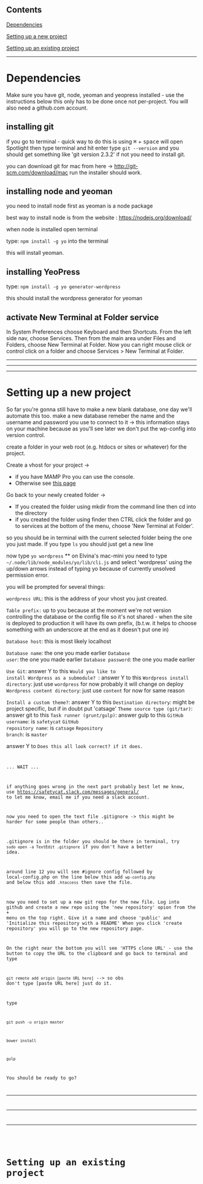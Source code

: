 ## Contents 
[Dependencies](#dep) 

[Setting up a new project](#id1)  

[Setting up an existing project](#id2)  

------
<a id="dep"></a>
# Dependencies
Make sure you have git, node, yeoman and yeopress installed - use the instructions below this only has to be done once not per-project. You will also need a github.com account.

## installing git
if you go to terminal - quick way to do this is using <kbd>⌘</kbd> + <kbd>space</kbd> will open Spotlight then type terminal and hit enter type <code>git --version</code> and you should get something like 'git version 2.3.2' if not you need to install git.

you can download git for mac from here -> http://git-scm.com/download/mac run the installer should work. 

## installing node and yeoman
you need to install node first as yeoman is a node package

best way to install node is from the website : https://nodejs.org/download/

when node is installed open terminal

type: 
    <code>npm install -g yo</code>
into the terminal

this will install yeoman.

## installing YeoPress
type:
    <code>npm install -g yo generator-wordpress</code>
    
this should install the wordpress generator for yeoman

## activate New Terminal at Folder service
In System Preferences choose Keyboard and then Shortcuts. From the left side nav, choose Services. Then from the main area under Files and Folders, choose New Terminal at Folder. Now you can right mouse click or control click on a folder and choose Services > New Terminal at Folder. 

---------
---------
---------

<a id="id1"></a>
# Setting up a new project
So far you're gonna still have to make a new blank database, one day we'll automate this too. make a new database remeber the name and the username and password you use to connect to it -> this information stays on your machine because as you'll see later we don't put the wp-config into version control.

create a folder in your web root (e.g. htdocs or sites or whatever) for the project. 

Create a vhost for your project -> 
* if you have MAMP Pro you can use the console.
* Otherwise see [this page](http://foundationphp.com/tutorials/vhosts_mamp.php) 

Go back to your newly created folder ->
* If you created the folder using mkdir from the command line then cd into the directory
* if you created the folder using finder then  CTRL click the folder and go to services at the bottom of the menu, choose 'New Terminal at Folder'.

so you should be in terminal with the current selected folder being the one you just made. If you type <code>ls</code> you should just get a new line

now type <code>yo wordpress</code>
** on Elvina's mac-mini you need to type
<code>~/.node/lib/node_modules/yo/lib/cli.js</code> and select 'wordpress' using the up/down arrows instead of typing yo because of currently unsolved permission error.

you will be prompted for several things:

<code>wordpress URL</code>: this is the address of your vhost you just created.

<code>Table prefix:</code> up to you because at the moment we're not version controlling the database or the config file so it's not shared - when the site is deployed to production it will have its own prefix, (b.t.w. it helps to choose something with an underscore at the end as it doesn't put one in)

<code>Database host</code>: this is most likely localhost

<code>Database name</code>: the one you made earlier
<code>Database user</code>: the one you made earlier
<code>Database password</code>: the one you made earlier

<code>Use Git</code>: answer Y to this
<code>Would you like to install Wordpress as a submodule? </code>: answer Y to this
<code>Wordpress install directory</code>: just use <code>wordpress</code> for now probably it will change on deploy
<code>Wordpress content directory</code>: just use <code>content</code> for now for same reason

<code>Install a custom theme?</code>: answer Y to this
<code>Destination directory</code>: might be project specific, but if in doubt put 'catsage'
<code>Theme source type (git/tar)</code>: answer git to this
<code>Task runner (grunt/gulp)</code>: answer gulp to this
<code>GitHub username</code>: is <code>safetycat</code>
<code>GitHub repository name</code>: is <code>catsage</code>
<code>Repository branch</code>: is <code>master</code>

answer Y to <code>Does this all look correct? if it does.

... WAIT ...

if anything goes wrong in the next part probably best let me know, use https://safetycat.slack.com/messages/general/ to let me know, email me if you need a slack account.

now you need to open the text file .gitignore -> this might be harder for some people than others.. 

.gitignore is in the folder you should be there in terminal, try <code>sudo open -a TextEdit .gitignore</code> if you don't have a better idea.

around line 12 you will see #ignore config followed by local-config.php on the line below this add <code>wp-config.php</code> and below this add <code>.htaccess</code> then save the file.

now you need to set up a new git repo for the new file. Log into github and create a new repo using the 'new repository' opion from the + menu on the top right. Give it a name and choose 'public' and 'Initialize this repository with a README' When you click 'create repository' you will go to the new repository page.

On the right near the bottom you will see 'HTTPS clone URL' - use the button to copy the URL to the clipboard and go back to terminal and type

<code>git remote add origin [paste URL here]</code> --> so obs don't type [paste URL here] just do it.

type

<code>git push -u origin master</code>

<code>bower install</code>

<code>gulp</code>

You should be ready to go?

---------
---------
---------

<a id="id2"></a>
# Setting up an existing project

